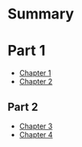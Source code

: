 # Summary

# Part 1

- [Chapter 1](./chapter_1.md)
- [Chapter 2](./chapter_2.md)

## Part 2

- [Chapter 3](./chapter_3.md)
- [Chapter 4](./chapter_4.md)
